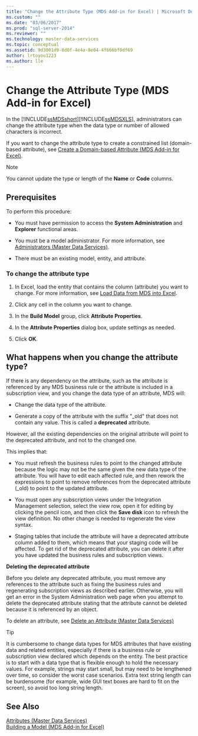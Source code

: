 ```yaml
---
title: "Change the Attribute Type (MDS Add-in for Excel) | Microsoft Docs"
ms.custom: ""
ms.date: "03/06/2017"
ms.prod: "sql-server-2014"
ms.reviewer: ""
ms.technology: master-data-services
ms.topic: conceptual
ms.assetid: 9d3001d9-8d0f-4e4a-8e04-4f666bf0df69
author: lrtoyou1223
ms.author: lle
---
```

# Change the Attribute Type (MDS Add-in for Excel)
  In the [!INCLUDE[ssMDSshort](../../includes/ssmdsshort-md.md)][!INCLUDE[ssMDSXLS](../../includes/ssmdsxls-md.md)], administrators can change the attribute type when the data type or number of allowed characters is incorrect.  
  
 If you want to change the attribute type to create a constrained list (domain-based attribute), see [Create a Domain-based Attribute &#40;MDS Add-in for Excel&#41;](create-a-domain-based-attribute-mds-add-in-for-excel.md).  
  
> [!NOTE]  
>  You cannot update the type or length of the **Name** or **Code** columns.  
  
## Prerequisites  
 To perform this procedure:  
  
-   You must have permission to access the **System Administration** and **Explorer** functional areas.  
  
-   You must be a model administrator. For more information, see [Administrators &#40;Master Data Services&#41;](../administrators-master-data-services.md).  
  
-   There must be an existing model, entity, and attribute.  
  
### To change the attribute type  
  
1.  In Excel, load the entity that contains the column (attribute) you want to change. For more information, see [Load Data from MDS into Excel](export-data-to-excel-from-master-data-services.md).  
  
2.  Click any cell in the column you want to change.  
  
3.  In the **Build Model** group, click **Attribute Properties**.  
  
4.  In the **Attribute Properties** dialog box, update settings as needed.  
  
5.  Click **OK**.  
  
## What happens when you change the attribute type?  
 If there is any dependency on the attribute, such as the attribute is referenced by any MDS business rule or the attribute is included in a subscription view, and you change the data type of an attribute, MDS will:  
  
-   Change the data type of the attribute.  
  
-   Generate a copy of the attribute with the suffix "_old" that does not contain any value. This is called a **deprecated** attribute.  
  
 However, all the existing dependencies on the original attribute will point to the deprecated attribute, and not to the changed one.  
  
 This implies that:  
  
-   You must refresh the business rules to point to the changed attribute because the logic may not be the same given the new data type of the attribute. You will have to edit each affected rule, and then rework the expressions to point to remove references from the deprecated attribute (_old) to point to the updated attribute.  
  
-   You must open any subscription views under the Integration Management selection, select the view row, open it for editing by clicking the pencil icon, and then click the **Save disk** icon to refresh the view definition. No other change is needed to regenerate the view syntax.  
  
-   Staging tables that include the attribute will have a deprecated attribute column added to them, which means that your staging code will be affected. To get rid of the deprecated attribute, you can delete it after you have updated the business rules and subscription views.  
  
 **Deleting the deprecated attribute**  
  
 Before you delete any deprecated attribute, you must remove any references to the attribute such as fixing the business rules and regenerating subscription views as described earlier. Otherwise, you will get an error in the System Administration web page when you attempt to delete the deprecated attribute stating that the attribute cannot be deleted because it is referenced by an object.  
  
 To delete an attribute, see [Delete an Attribute &#40;Master Data Services&#41;](../delete-an-attribute-master-data-services.md)  
  
> [!TIP]  
>  It is cumbersome to change data types for MDS attributes that have existing data and related entities, especially if there is a business rule or subscription view declared which depends on the entity. The best practice is to start with a data type that is flexible enough to hold the necessary values. For example, strings may start small, but may need to be lengthened over time, so consider the worst case scenarios. Extra text string length can be burdensome (for example, wide GUI text boxes are hard to fit on the screen), so avoid too long string length.  
  
## See Also  
 [Attributes &#40;Master Data Services&#41;](../attributes-master-data-services.md)   
 [Building a Model &#40;MDS Add-in for Excel&#41;](building-a-model-mds-add-in-for-excel.md)  
  
  
